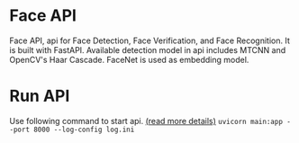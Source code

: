 # Face API

Face API, api for Face Detection, Face Verification, and Face Recognition. It is built with FastAPI. Available detection model in api includes MTCNN and OpenCV's Haar Cascade. FaceNet is used as embedding model.

# Run API

Use following command to start api. [(read more details)](https://fastapi.tiangolo.com/deployment/manually/)
`uvicorn main:app --port 8000 --log-config log.ini`
